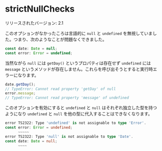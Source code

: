 # strictNullChecks

リリースされたバージョン: 2.1

このオプションがなかったころは言語的に `null` と `undefined` を無視していました。つまり、次のようなことが問題なくできました。

```typescript
const date: Date = null;
const error: Error = undefined;
```

当然ながら `null` には `getDay()` というプロパティは存在せず `undefined` には `message` というメソッドが存在しません。これらを呼び出そうとすると実行時エラーになります。

```typescript
date.getDay();
// TypeError: Cannot read property 'getDay' of null
error.message;
// TypeError: Cannot read property 'message' of undefined
```

このオプションを有効にすると `undefined` と `null` はそれぞれ独立した型を持つようになり `undefined` と `null` を他の型に代入することはできなくなります。

```typescript
error TS2322: Type 'undefined' is not assignable to type 'Error'.
const error: Error = undefined;
      ~~~~~
error TS2322: Type 'null' is not assignable to type 'Date'.
const date: Date = null;
      ~~~~
```


